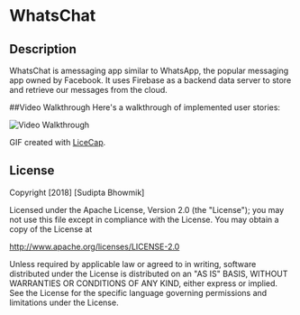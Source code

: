 
# WhatsChat



## Description

WhatsChat is amessaging app similar to WhatsApp, the popular messaging app owned by Facebook. It uses Firebase as a backend data server to store and retrieve our messages from the cloud. 

##Video Walkthrough
Here's a walkthrough of implemented user stories:

<img src='[Imgur](https://i.imgur.com/Esw5v2j.gifv)' title='Video Walkthrough' width='' alt='Video Walkthrough' />

GIF created with [LiceCap](http://www.cockos.com/licecap/).



## License

Copyright [2018] [Sudipta Bhowmik]

Licensed under the Apache License, Version 2.0 (the "License");
you may not use this file except in compliance with the License.
You may obtain a copy of the License at

http://www.apache.org/licenses/LICENSE-2.0

Unless required by applicable law or agreed to in writing, software
distributed under the License is distributed on an "AS IS" BASIS,
WITHOUT WARRANTIES OR CONDITIONS OF ANY KIND, either express or implied.
See the License for the specific language governing permissions and
limitations under the License.





